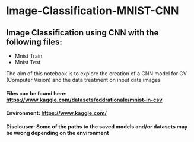 # Image-Classification-MNIST-CNN
## Image Classification using CNN with the following files:
* Mnist Train
* Mnist Test

The aim of this notebook is to explore the creation of a CNN model for CV (Computer Vision) and the data treatment on input data images

#### Files can be found here: https://www.kaggle.com/datasets/oddrationale/mnist-in-csv  
#### Environment: https://www.kaggle.com/
#### **Disclouser**: Some of the paths to the saved models and/or datasets may be wrong depending on the environment
